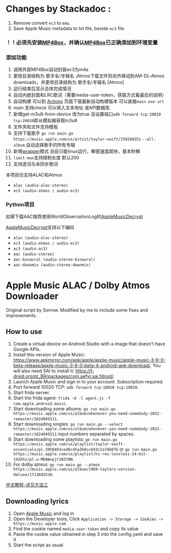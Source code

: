 # Changes by Stackadoc :

1. Remove convert `ec3` to `m4a`.
2. Save Apple Music metadata to txt file, beside `ec3` file.

### ！！必须先安装[MP4Box](https://gpac.io/downloads/gpac-nightly-builds/)，并确认[MP4Box](https://gpac.io/downloads/gpac-nightly-builds/)已正确添加到环境变量

### 添加功能
1. 调用外部MP4Box自动封装ec3为m4a
2. 更改目录结构为 歌手名\专辑名  ;Atmos下载文件则另外移动到AM-DL-Atmos downloads，并更改目录结构为 歌手名\专辑名 [Atmos]
3. 运行结束后显示总体完成情况
4. 自动内嵌封面和LRC歌词（需要media-user-token，获取方式看最后的说明）
5. 自动构建 可以到 [Actions](https://github.com/zhaarey/apple-music-alac-atmos-downloader/actions) 页面下载最新自动构建版本 可以直接`main.exe url`
6. main 支持check 可以填入文本地址 或API数据库.
7. 新增get-m3u8-from-device 改为true 且设置端口`adb forward tcp:20020 tcp:20020`即从模拟器获取m3u8 
8. 文件夹和文件支持模板
9. 支持下载歌手 `go run main.go https://music.apple.com/us/artist/taylor-swift/159260351` `--all-album` 自动选择歌手的所有专辑
10. 新增[wrapper](https://github.com/zhaarey/wrapper/releases)模式 目前只能linux运行，解密速度超快，基本秒解
11. `limit-max`支持限制长度 默认200
12. 支持逐词与未同步歌词

本项目仅支持ALAC和Atmos
- `alac (audio-alac-stereo)`
- `ec3 (audio-atmos / audio-ec3)`

### Python项目
如需下载AAC推荐使用WorldObservationLog的[AppleMusicDecrypt](https://github.com/WorldObservationLog/AppleMusicDecrypt)

[AppleMusicDecrypt](https://github.com/WorldObservationLog/AppleMusicDecrypt)支持以下编码
- `alac (audio-alac-stereo)`
- `ec3 (audio-atmos / audio-ec3)`
- `ac3 (audio-ac3)`
- `aac (audio-stereo)`
- `aac-binaural (audio-stereo-binaural)`
- `aac-downmix (audio-stereo-downmix)`


# Apple Music ALAC / Dolby Atmos Downloader

Original script by Sorrow. Modified by me to include some fixes and improvements.

## How to use
1. Create a virtual device on Android Studio with a image that doesn't have Google APIs.
2. Install this version of Apple Music: https://www.apkmirror.com/apk/apple/apple-music/apple-music-3-6-0-beta-release/apple-music-3-6-0-beta-4-android-apk-download/. You will also need SAI to install it: https://f-droid.org/pt_BR/packages/com.aefyr.sai.fdroid/.
3. Launch Apple Music and sign in to your account. Subscription required.
4. Port forward 10020 TCP: `adb forward tcp:10020 tcp:10020`.
5. Start frida server.
6. Start the frida agent: `frida -U -l agent.js -f com.apple.android.music`.
7. Start downloading some albums: `go run main.go https://music.apple.com/us/album/whenever-you-need-somebody-2022-remaster/1624945511`.
8. Start downloading singles: `go run main.go --select https://music.apple.com/us/album/whenever-you-need-somebody-2022-remaster/1624945511` input numbers separated by spaces.
9. Start downloading some playlists: `go run main.go https://music.apple.com/us/playlist/taylor-swift-essentials/pl.3950454ced8c45a3b0cc693c2a7db97b` or `go run main.go https://music.apple.com/us/playlist/hi-res-lossless-24-bit-192khz/pl.u-MDAWvpjt38370N`.
10. For dolby atmos: `go run main.go --atmos https://music.apple.com/us/album/1989-taylors-version-deluxe/1713845538`.

[中文教程-详见方法三](https://telegra.ph/Apple-Music-Alac高解析度无损音乐下载教程-04-02-2)

## Downloading lyrics
1. Open [Apple Music](https://music.apple.com) and log in
2. Open the Developer tools, Click `Application -> Storage -> Cookies -> https://music.apple.com`
3. Find the cookie named `media-user-token` and copy its value
4. Paste the cookie value obtained in step 3 into the config.yaml and save it
5. Start the script as usual

